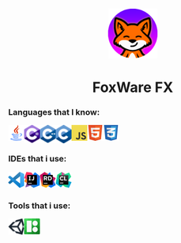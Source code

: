 <p align="center">
  <img margin="0px" width="100px" src="/res/img/logo.png"/>
  <h1 align="center">FoxWare FX</h1>
</p>


### Languages that I know:
<img align="left" width="32px" src="/res/img/lang/java.png"/>
<img align="left" width="32px" src="/res/img/lang/cs.png"/>
<img align="left" width="32px" src="/res/img/lang/cpp.png"/>
<img align="left" width="32px" src="/res/img/lang/c.png"/>
<img align="left" width="32px" src="/res/img/lang/js.png"/>
<img align="left" width="32px" src="/res/img/lang/html.png"/>
<img width="32px" src="/res/img/lang/css.png"/>

### IDEs that i use:
[<img align="left" width="32px" src="/res/img/ide/vscode.png"/>](https://code.visualstudio.com)
[<img align="left" width="32px" src="/res/img/ide/intellij.png"/>](https://www.jetbrains.com/idea/download)
[<img align="left" width="32px" src="/res/img/ide/rider.png"/>](https://www.jetbrains.com/rider/download)
[<img width="32px" src="/res/img/ide/clion.png"/>](https://www.jetbrains.com/clion/download)

### Tools that i use:
[<img align="left" width="32px" src="/res/img/tools/unity.png"/>](https://unity3d.com/get-unity/download)
[<img width="32px" src="/res/img/tools/icons8.png"/>](https://icons8.com/)
